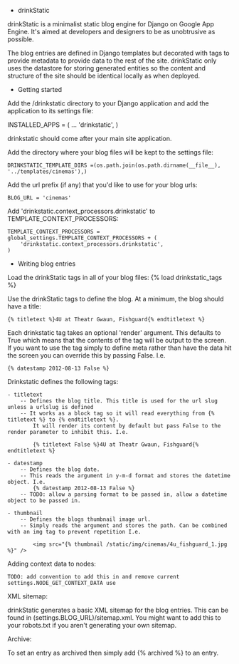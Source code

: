 
- drinkStatic

drinkStatic is a minimalist static blog engine for Django on Google App Engine. It's aimed at developers and designers
to be as unobtrusive as possible.

The blog entries are defined in Django templates but decorated with tags to provide metadata to provide data to the
rest of the site. drinkStatic only uses the datastore for storing generated entities so the content and structure of
the site should be identical locally as when deployed.

- Getting started

Add the /drinkstatic directory to your Django application and add the application to its settings file:

   INSTALLED_APPS = (
       ...
       'drinkstatic',
   )

drinkstatic should come after your main site application.

Add the directory where your blog files will be kept to the settings file:

    DRINKSTATIC_TEMPLATE_DIRS =(os.path.join(os.path.dirname(__file__), '../templates/cinemas'),)

Add the url prefix (if any) that you'd like to use for your blog urls:

    BLOG_URL = 'cinemas'

Add 'drinkstatic.context_processors.drinkstatic' to TEMPLATE_CONTEXT_PROCESSORS:

    TEMPLATE_CONTEXT_PROCESSORS = global_settings.TEMPLATE_CONTEXT_PROCESSORS + (
        'drinkstatic.context_processors.drinkstatic',
    )

- Writing blog entries

Load the drinkStatic tags in all of your blog files: {% load drinkstatic_tags %}

Use the drinkStatic tags to define the blog. At a minimum, the blog should have a title:

    {% titletext %}4U at Theatr Gwaun, Fishguard{% endtitletext %}

Each drinkstatic tag takes an optional 'render' argument. This defaults to True which means that the contents of the tag will be output to the screen.
If you want to use the tag simply to define meta rather than have the data hit the screen you can override this by passing False. I.e.

    {% datestamp 2012-08-13 False %}

Drinkstatic defines the following tags:

    - titletext
        -- Defines the blog title. This title is used for the url slug unless a urlslug is defined
        -- It works as a block tag so it will read everything from {% titletext %} to {% endtitletext %}.
            It will render its content by default but pass False to the render parameter to inhibit this. I.e.

            {% titletext False %}4U at Theatr Gwaun, Fishguard{% endtitletext %}

    - datestamp
        -- Defines the blog date.
        -- This reads the argument in y-m-d format and stores the datetime object. I.e.
            {% datestamp 2012-08-13 False %}
        -- TODO: allow a parsing format to be passed in, allow a datetime object to be passed in.

    - thumbnail
        -- Defines the blogs thumbnail image url.
        -- Simply reads the argument and stores the path. Can be combined with an img tag to prevent repetition I.e.

            <img src="{% thumbnail /static/img/cinemas/4u_fishguard_1.jpg %}" />

Adding context data to nodes:

    TODO: add convention to add this in and remove current settings.NODE_GET_CONTEXT_DATA use

XML sitemap:

   drinkStatic generates a basic XML sitemap for the blog entries. This can be found in (settings.BLOG_URL)/sitemap.xml.
   You might want to add this to your robots.txt if you aren't generating your own sitemap.

Archive:

   To set an entry as archived then simply add {% archived %} to an entry.
